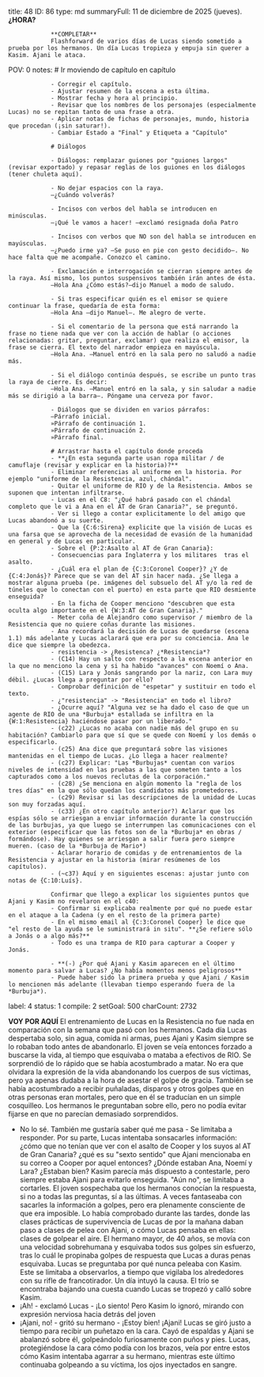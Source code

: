 title:          48
ID:             86
type:           md
summaryFull:    11 de diciembre de 2025 (jueves). **¿HORA?**
                
                **COMPLETAR**
                Flashforward de varios días de Lucas siendo sometido a prueba por los hermanos. Un día Lucas tropieza y empuja sin querer a Kasim. Ajani le ataca.
POV:            0
notes:          # Ir moviendo de capítulo en capítulo
                
                - Corregir el capítulo.
                - Ajustar resumen de la escena a esta última.
                - Mostrar fecha y hora al principio.
                - Revisar que los nombres de los personajes (especialmente Lucas) no se repitan tanto de una frase a otra.
                - Aplicar notas de fichas de personajes, mundo, historia que procedan (¡sin saturar!).
                - Cambiar Estado a "Final" y Etiqueta a "Capítulo"
                
                # Diálogos
                
                - Diálogos: remplazar guiones por "guiones largos" (revisar exportado) y repasar reglas de los guiones en los diálogos (tener chuleta aquí).
                
                - No dejar espacios con la raya.
                —¿Cuándo volverás?
                
                - Incisos con verbos del habla se introducen en minúsculas.
                —¡Qué le vamos a hacer! —exclamó resignada doña Patro
                
                - Incisos con verbos que NO son del habla se introducen en mayúsculas.
                —¿Puedo irme ya? —Se puso en pie con gesto decidido—. No hace falta que me acompañe. Conozco el camino.
                
                - Exclamación e interrogación se cierran siempre antes de la raya. Así mismo, los puntos suspensivos también irán antes de ésta.
                —Hola Ana ¿Cómo estás?—dijo Manuel a modo de saludo.
                
                - Si tras especificar quién es el emisor se quiere continuar la frase, quedaría de esta forma:
                —Hola Ana —dijo Manuel—. Me alegro de verte.
                
                - Si el comentario de la persona que está narrando la frase no tiene nada que ver con la acción de hablar (o acciones relacionadas: gritar, preguntar, exclamar) que realiza el emisor, la frase se cierra. El texto del narrador empieza en mayúscula.
                —Hola Ana. —Manuel entró en la sala pero no saludó a nadie más.
                
                - Si el diálogo continúa después, se escribe un punto tras la raya de cierre. Es decir:
                —Hola Ana. —Manuel entró en la sala, y sin saludar a nadie más se dirigió a la barra—. Póngame una cerveza por favor.
                
                - Diálogos que se dividen en varios párrafos:
                —Párrafo inicial.
                »Párrafo de continuación 1.
                »Párrafo de continuación 2.
                »Párrafo final.
                
                # Arrastrar hasta el capítulo donde proceda
                - **¿En esta segunda parte usan ropa militar / de camuflaje (revisar y explicar en la historia)?**
                - Eliminar referencias al uniforme en la historia. Por ejemplo "uniforme de la Resistencia, azul, chándal".
                - Quitar el uniforme de RIO y de la Resistencia. Ambos se suponen que intentan infiltrarse.
                - Lucas en el C8: "¿Qué habrá pasado con el chándal completo que le vi a Ana en el AT de Gran Canaria?", se preguntó.
                - Ver si llego a contar explicitamente lo del amigo que Lucas abandonó a su suerte.
                - Que la {C:6:Sirena} explicite que la visión de Lucas es una farsa que se aprovecha de la necesidad de evasión de la humanidad en general y de Lucas en particular.
                - Sobre el {P:2:Asalto al AT de Gran Canaria}:
                - Consecuencias para Inglaterra y los militares  tras el asalto.
                - ¿Cuál era el plan de {C:3:Coronel Cooper}? ¿Y de {C:4:Jonás}? Parece que se van del AT sin hacer nada. ¿Se llega a mostrar alguna prueba (pe. imágenes del subsuelo del AT y/o la red de túneles que lo conectan con el puerto) en esta parte que RIO desmiente enseguida?
                - En la ficha de Cooper menciono "descubren que esta oculta algo importante en el {W:3:AT de Gran Canaria}."
                - Meter coña de Alejandro como supervisor / miembro de la Resistencia que no quiere coñas durante las misiones.
                - Ana recordará la decisión de Lucas de quedarse (escena 1.1) más adelante y Lucas aclarará que era por su conciencia. Ana le dice que siempre la obedezca.
                - resistencia -> ¿Resistenca? ¿*Resistencia*?
                - (C14) Hay un salto con respecto a la escena anterior en la que no menciono la cena y si ha habido "avances" con Noemí o Ana.
                - (C15) Lara y Jonás sangrando por la nariz, con Lara muy débil. ¿Lucas llega a preguntar por ello?
                - Comprobar definición de "espetar" y sustituir en todo el texto.
                - ¿"resistencia" -> "Resistencia" en todo el libro?
                - ¿Ocurre aquí? "Alguna vez se ha dado el caso de que un agente de RIO de una *Burbuja* estallada se infiltra en la {W:1:Resistencia} haciéndose pasar por un liberado."
                - (c22) ¿Lucas no acaba con nadie más del grupo en su habitación? Cambiarlo para que sí que se quede con Noemí y los demás o especificarlo.
                - (c25) Ana dice que preguntará sobre las visiones mantenidas en el tiempo de Lucas. ¿Lo llega a hacer realmente?
                - (c27) Explicar: "Las *Burbujas* cuentan con varios niveles de intensidad en las pruebas a las que someten tanto a los capturados como a los nuevos reclutas de la corporación."
                - (c28) ¿Se menciona en algún momento la "regla de los tres días" en la que sólo quedan los candidatos más prometedores.
                - (c29) Revisar si las descripciones de la unidad de Lucas son muy forzadas aquí.
                - (c33) ¿En otro capítulo anterior?) Aclarar que los espías sólo se arriesgan a enviar información durante la construcción de las burbujas, ya que luego se interrumpen las comunicaciones con el exterior (especificar que las fotos son de la *Burbuja* en obras /  formándose). Hay quienes se arriesgan a salir fuera pero siempre mueren. (caso de la *Burbuja de Mario*)
                - Aclarar horario de comidas y de entrenamientos de la Resistencia y ajustar en la historia (mirar resúmenes de los capítulos).
                - (~c37) Aquí y en siguientes escenas: ajustar junto con notas de {C:10:Luís}.
                
                Confirmar que llego a explicar los siguientes puntos que Ajani y Kasim no revelaron en el c40:
                - Confirmar si explicaba realmente por qué no puede estar en el ataque a la Cadena (y en el resto de la primera parte)
                - En el mismo email al {C:3:Coronel Cooper} le dice que "el resto de la ayuda se le suministrará in situ". **¿Se refiere sólo a Jonás o a algo más?**
                - Todo es una trampa de RIO para capturar a Cooper y Jonás.
                
                - **(-) ¿Por qué Ajani y Kasim aparecen en el último momento para salvar a Lucas? ¿No había momentos menos peligrosos**
                - Puede haber sido la primera prueba y que Ajani / Kasim lo mencionen más adelante (llevaban tiempo esperando fuera de la *Burbuja*).
label:          4
status:         1
compile:        2
setGoal:        500
charCount:      2732


**VOY POR AQUÍ**
El entrenamiento de Lucas en la Resistencia no fue nada en comparación con la semana que pasó con los hermanos.
Cada día Lucas despertaba solo, sin agua, comida ni armas, pues Ajani y Kasim siempre se lo robaban todo antes de abandonarlo. El joven se veía entonces forzado a buscarse la vida, al tiempo que esquivaba o mataba a efectivos de RIO.
Se sorprendió de lo rápido que se había acostumbrado a matar. No era que olvidara la expresión de la vida abandonando los cuerpos de sus víctimas, pero ya apenas dudaba a la hora de asestar el golpe de gracia.
También se había acostumbrado a recibir puñaladas, disparos y otros golpes que en otras personas eran mortales, pero que en él se traducían en un simple cosquilleo. Los hermanos le preguntaban sobre ello, pero no podía evitar fijarse en que no parecían demasiado sorprendidos.
- No lo sé. También me gustaría saber qué me pasa - Se limitaba a responder.
Por su parte, Lucas intentaba sonsacarles información: ¿cómo que no tenían que ver con el asalto de Cooper y los suyos al AT de Gran Canaria? ¿qué es su "sexto sentido" que Ajani mencionaba en su correo a Cooper por aquel entonces? ¿Dónde estaban Ana, Noemí y Lara? ¿Estaban bien?
Kasim parecía más dispuesto a contestarle, pero siempre estaba Ajani para evitarlo enseguida.
"Aún no", se limitaba a cortarles.
El joven sospechaba que los hermanos conocían la respuesta, si no a todas las preguntas, sí a las últimas. A veces fantaseaba con sacarles la información a golpes, pero era plenamente consciente de que era imposible.
Lo había comprobado durante las tardes, donde las clases prácticas de supervivencia de Lucas de por la mañana daban paso a clases de pelea con Ajani, o cómo Lucas pensaba en ellas: clases de golpear el aire.
El hermano mayor, de 40 años, se movía con una velocidad sobrehumana y esquivaba todos sus golpes sin esfuerzo, tras lo cuál le propinaba golpes de respuesta que Lucas a duras penas esquivaba.
Lucas se preguntaba por qué nunca peleaba con Kasim. Este se limitaba a observarlos, a  tiempo que vigilaba los alrededores con su rifle de francotirador.
Un día intuyó la causa.
El trío se encontraba bajando una cuesta cuando Lucas se tropezó y calló sobre Kasim.
- ¡Ah! - exclamó Lucas - ¡Lo siento!
Pero Kasim lo ignoró, mirando con expresión nerviosa hacia detrás del joven
- ¡Ajani, no! - gritó su hermano - ¡Estoy bien! ¡Ajani!
Lucas se giró justo a tiempo para recibir un puñetazo en la cara. Cayó de espaldas y Ajani se abalanzó sobre él, golpeándolo furiosamente con puños y pies.
Lucas, protegiéndose la cara cómo podía con los brazos, veía por entre estos cómo Kasim intentaba agarrar a su hermano, mientras este último continuaba golpeando a su víctima, los ojos inyectados en sangre.